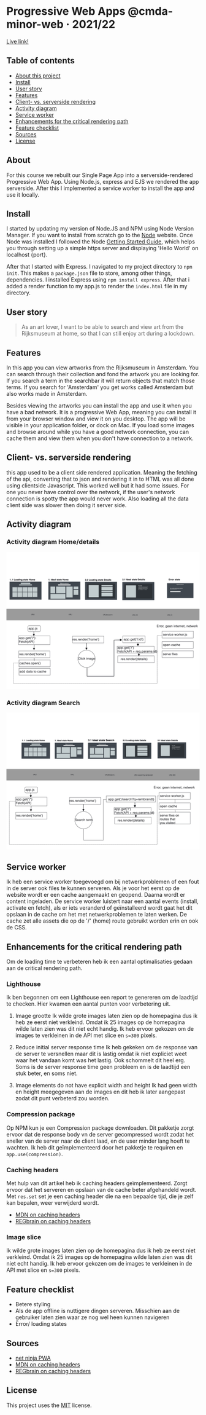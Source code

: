 # Progressive Web Apps @cmda-minor-web · 2021/22
[Live link!](pwa-rijksart.cyclic.app)

## Table of contents
- [About this project ](#About)
- [Install ](#Install)
- [User story](#User-story)
- [Features ](#Features)
- [Client- vs. serverside rendering](#Client-vs.-serverside-rendering)
- [Activity diagram](#Activity-diagram)
- [Service worker](#Service-worker)
- [Enhancements for the critical rendering path](#Enhancements-for-the-critical-rendering-path)
- [Feature checklist](#feature-checklist)
- [Sources](#Sources)
- [License](#License)


## About
For this course we rebuilt our Single Page App into a serverside-rendered Progressive Web App. Using Node.js, express and EJS we rendered the app serverside. After this I implemented a service worker to install the app and use it locally. 

## Install
I started by updating my version of Node.JS and NPM using Node Version Manager. If you want to install from scratch go to the [Node](https://nodejs.org/en/) website. Once Node was installed I followed the Node [Getting Started Guide](https://nodejs.org/en/docs/guides/getting-started-guide/), which helps you through setting up a simple https server and displaying 'Hello World' on localhost {port}.

After that I started with Express. I navigated to my project directory to `npm init`. This makes a `package.json` file to store, among other things, dependencies. I installed Express using `npm install express`. After that i added a render function to my app.js to render the `index.html` file in my directory.


## User story
> As an art lover, I want to be able to search and view art from the Rijksmuseum at home, so that I can still enjoy art during a lockdown.

## Features
In this app you can view artworks from the Rijksmuseum in Amsterdam. You can search through their collection and fond the artwork you are looking for. If you search a term in the searchbar it will return objects that match those terms. If you search for 'Amsterdam' you get works called Amsterdam but also works made in Amsterdam.

Besides viewing the artworks you can install the app and use it when you have a bad network. It is a progressive Web App, meaning you can install it from your browser window and view it on you desktop. The app will be visible in your application folder, or dock on Mac. If you load some images and browse around while you have a good network connection, you can cache them and view them when you don't have connection to a network.

## Client- vs. serverside rendering
this app used to be a client side rendered application. Meaning the fetching of the api, converting that to json and rendering it in to HTML was all done using clientside Javascript. This worked well but it had some issues. For one you never have control over the network, if the user's network connection is spotty the app would never work. Also loading all the data client side was slower then doing it server side. 

## Activity diagram

### Activity diagram Home/details
![Home activity diagram](https://github.com/norakramer1/progressive-web-apps-2122/blob/main/spa/public/images/home-activity-diagram.png)

### Activity diagram Search
![Search activity diagram](https://github.com/norakramer1/progressive-web-apps-2122/blob/main/spa/public/images/search-activity-diagram.png)

## Service worker
Ik heb een service worker toegevoegd om bij netwerkproblemen of een fout in de server ook files te kunnen serveren. Als je voor het eerst op de website wordt er een cache aangemaakt en geopend. Daarna wordt er content ingeladen. De service worker luistert naar een aantal events (install, activate en fetch), als er iets veranderd of geïnstalleerd wordt gaat het dit opslaan in de cache om het met netwerkproblemen te laten werken. De cache zet alle assets die op de '/' (home) route gebruikt worden erin en ook de CSS.

## Enhancements for the critical rendering path
Om de loading time te verbeteren heb ik een aantal optimalisaties gedaan aan de critical rendering path.

### Lighthouse
Ik ben begonnen om een Lighthouse een report te genereren om de laadtijd te checken. Hier kwamen een aantal punten voor verbetering uit.

1. Image grootte
Ik wilde grote images laten zien op de homepagina dus ik heb ze eerst niet verkleind. Omdat ik 25 images op de homepagina wilde laten zien was dit niet echt handig. Ik heb ervoor gekozen om de images te verkleinen in de API met slice en `s=300` pixels. 

2. Reduce initial server response time
Ik heb gekeken om de response van de server te versnellen maar dit is lastig omdat ik niet expliciet weet waar het vandaan komt was het lastig. Ook schommelt dit heel erg. Soms is de server response time geen probleem en is de laadtijd een stuk beter, en soms niet. 


3. Image elements do not have explicit width and height
Ik had geen width en height meegegeven aan de images en dit heb ik later aangepast zodat dit punt verbeterd zou worden.

### Compression package
Op NPM kun je een Compression package downloaden. Dit pakketje zorgt ervoor dat de response body vn de server gecompressed wordt zodat het sneller van de server naar de client laad, en de user minder lang hoeft te wachten. Ik heb dit geïmplementeerd door het pakketje te requiren en `app.use(compression)`.

### Caching headers
Met hulp van dit artikel heb ik caching headers geïmplementeerd. Zorgt ervoor dat het serveren en opslaan van de cache beter afgehandeld wordt. Met `res.set` set je een caching header die na een bepaalde tijd, die je zelf kan bepalen, weer verwijderd wordt.

- [MDN on caching headers](https://developer.mozilla.org/en-US/docs/Web/HTTP/Headers/Cache-Control)
- [REGbrain on caching headers](https://regbrain.com/article/cache-headers-express-js)


### Image slice
Ik wilde grote images laten zien op de homepagina dus ik heb ze eerst niet verkleind. Omdat ik 25 images op de homepagina wilde laten zien was dit niet echt handig. Ik heb ervoor gekozen om de images te verkleinen in de API met slice en `s=300` pixels. 

## Feature checklist
- Betere styling
- Als de app offline is nuttigere dingen serveren. Misschien aan de gebruiker laten zien waar ze nog wel heen kunnen navigeren
- Error/ loading states

## Sources
- [net ninja PWA](https://www.youtube.com/watch?v=4XT23X0Fjfk&list=PL4cUxeGkcC9gTxqJBcDmoi5Q2pzDusSL7)
- [MDN on caching headers](https://developer.mozilla.org/en-US/docs/Web/HTTP/Headers/Cache-Control)
- [REGbrain on caching headers](https://regbrain.com/article/cache-headers-express-js)

## License
This project uses the [MIT](https://github.com/norakramer1/progressive-web-apps-2122/blob/main/LICENSE) license. 

